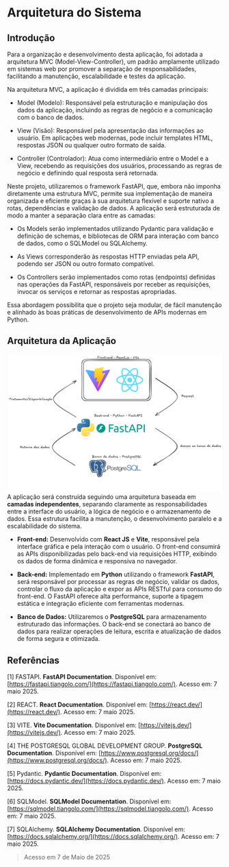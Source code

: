 # Arquitetura do Sistema
## Introdução
Para a organização e desenvolvimento desta aplicação, foi adotada a arquitetura MVC (Model-View-Controller), um padrão amplamente utilizado em sistemas web por promover a separação de responsabilidades, facilitando a manutenção, escalabilidade e testes da aplicação.

Na arquitetura MVC, a aplicação é dividida em três camadas principais:

- Model (Modelo): Responsável pela estruturação e manipulação dos dados da aplicação, incluindo as regras de negócio e a comunicação com o banco de dados.

- View (Visão): Responsável pela apresentação das informações ao usuário. Em aplicações web modernas, pode incluir templates HTML, respostas JSON ou qualquer outro formato de saída.

- Controller (Controlador): Atua como intermediário entre o Model e a View, recebendo as requisições dos usuários, processando as regras de negócio e definindo qual resposta será retornada.

Neste projeto, utilizaremos o framework FastAPI, que, embora não imponha diretamente uma estrutura MVC, permite sua implementação de maneira organizada e eficiente graças à sua arquitetura flexível e suporte nativo a rotas, dependências e validação de dados. A aplicação será estruturada de modo a manter a separação clara entre as camadas:

- Os Models serão implementados utilizando Pydantic para validação e definição de schemas, e bibliotecas de ORM para interação com banco de dados, como o SQLModel ou SQLAlchemy.

- As Views corresponderão às respostas HTTP enviadas pela API, podendo ser JSON ou outro formato compatível.

- Os Controllers serão implementados como rotas (endpoints) definidas nas operações da FastAPI, responsáveis por receber as requisições, invocar os serviços e retornar as respostas apropriadas.

Essa abordagem possibilita que o projeto seja modular, de fácil manutenção e alinhado às boas práticas de desenvolvimento de APIs modernas em Python.



## Arquitetura da Aplicação
![img.png](../../Assets/arquitetura.png)
A aplicação será construída seguindo uma arquitetura baseada em **camadas independentes**, separando claramente as responsabilidades entre a interface do usuário, a lógica de negócio e o armazenamento de dados. Essa estrutura facilita a manutenção, o desenvolvimento paralelo e a escalabilidade do sistema.

- **Front-end:** Desenvolvido com **React JS** e **Vite**, responsável pela interface gráfica e pela interação com o usuário. O front-end consumirá as APIs disponibilizadas pelo back-end via requisições HTTP, exibindo os dados de forma dinâmica e responsiva no navegador.

- **Back-end:** Implementado em **Python** utilizando o framework **FastAPI**, será responsável por processar as regras de negócio, validar os dados, controlar o fluxo da aplicação e expor as APIs RESTful para consumo do front-end. O FastAPI oferece alta performance, suporte a tipagem estática e integração eficiente com ferramentas modernas.

- **Banco de Dados:** Utilizaremos o **PostgreSQL** para armazenamento estruturado das informações. O back-end se conectará ao banco de dados para realizar operações de leitura, escrita e atualização de dados de forma segura e otimizada.

## Referências

[1] FASTAPI. **FastAPI Documentation**. Disponível em: [https://fastapi.tiangolo.com/](https://fastapi.tiangolo.com/). Acesso em: 7 maio 2025.

[2] REACT. **React Documentation**. Disponível em: [https://react.dev/](https://react.dev/). Acesso em: 7 maio 2025.

[3] VITE. **Vite Documentation**. Disponível em: [https://vitejs.dev/](https://vitejs.dev/). Acesso em: 7 maio 2025.

[4] THE POSTGRESQL GLOBAL DEVELOPMENT GROUP. **PostgreSQL Documentation**. Disponível em: [https://www.postgresql.org/docs/](https://www.postgresql.org/docs/). Acesso em: 7 maio 2025.

[5] Pydantic. **Pydantic Documentation**. Disponível em: [https://docs.pydantic.dev/](https://docs.pydantic.dev/). Acesso em: 7 maio 2025.

[6] SQLModel. **SQLModel Documentation**. Disponível em: [https://sqlmodel.tiangolo.com/](https://sqlmodel.tiangolo.com/). Acesso em: 7 maio 2025.

[7] SQLAlchemy. **SQLAlchemy Documentation**. Disponível em: [https://docs.sqlalchemy.org/](https://docs.sqlalchemy.org/). Acesso em: 7 maio 2025.

> Acesso em 7 de Maio de 2025

